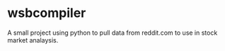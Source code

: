 # wsbcompiler
A small project using python to pull data from reddit.com to use in stock market analaysis.
